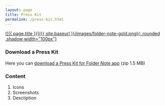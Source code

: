```yaml
---
layout: page
title: Press Kit
permalink: /press-kit.html
---
```


<a href="{{ page.appstoreLink }}" property="schema:image">![{{ page.title }}]({{ site.baseurl }}/images/folder-note-gold.png){:.rounded .shadow width="100px"}</a>

### Download a Press Kit

Here you can [download a Press Kit for Folder Note app](http://ya.ru) (zip 1.5 MB)

### Content

1. Icons
2. Screenshots
3. Desctiption
